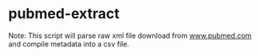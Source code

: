 # pubmed-extract

Note:
This script will parse raw xml file download from www.pubmed.com and compile metadata into a csv file.
